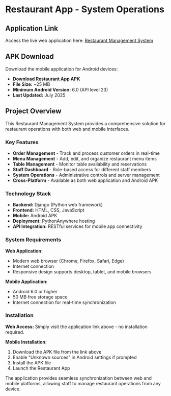 # Restaurant App - System Operations

## Application Link

Access the live web application here: [Restaurant Management System](https://your-restaurant-app.pythonanywhere.com)

## APK Download

Download the mobile application for Android devices:
- **[Download Restaurant App APK](https://your-domain.com/downloads/restaurant-app.apk)**
- **File Size:** ~25 MB
- **Minimum Android Version:** 6.0 (API level 23)
- **Last Updated:** July 2025

## Project Overview

This Restaurant Management System provides a comprehensive solution for restaurant operations with both web and mobile interfaces.

### Key Features

- **Order Management** - Track and process customer orders in real-time
- **Menu Management** - Add, edit, and organize restaurant menu items
- **Table Management** - Monitor table availability and reservations
- **Staff Dashboard** - Role-based access for different staff members
- **System Operations** - Administrative controls and server management
- **Cross-Platform** - Available as both web application and Android APK

### Technology Stack

- **Backend:** Django (Python web framework)
- **Frontend:** HTML, CSS, JavaScript
- **Mobile:** Android APK
- **Deployment:** PythonAnywhere hosting
- **API Integration:** RESTful services for mobile app connectivity

### System Requirements

**Web Application:**
- Modern web browser (Chrome, Firefox, Safari, Edge)
- Internet connection
- Responsive design supports desktop, tablet, and mobile browsers

**Mobile Application:**
- Android 6.0 or higher
- 50 MB free storage space
- Internet connection for real-time synchronization

### Installation

**Web Access:**
Simply visit the application link above - no installation required.

**Mobile Installation:**
1. Download the APK file from the link above
2. Enable "Unknown sources" in Android settings if prompted
3. Install the APK file
4. Launch the Restaurant App

The application provides seamless synchronization between web and mobile platforms, allowing staff to manage restaurant operations from any device.
